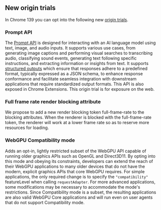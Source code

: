 ## New origin trials

In Chrome 139 you can opt into the following new [origin trials](/docs/web-platform/origin-trials).

### Prompt API

The [Prompt API](/docs/ai/prompt-api) is designed for interacting with an AI language model using text, image, and audio inputs. It supports various use cases, from generating image captions and performing visual searches to transcribing audio, classifying sound events, generating text following specific instructions, and extracting information or insights from text. It supports [structured outputs](/docs/ai/structured-output-for-prompt-api) which ensure that responses adhere to a predefined format, typically expressed as a JSON schema, to enhance response conformance and facilitate seamless integration with downstream applications that require standardized output formats. This API is also exposed in Chrome Extensions. This origin trial is for exposure on the web.

### Full frame rate render blocking attribute

We propose to add a new render blocking token full-frame-rate to the blocking attributes. When the renderer is blocked with the full-frame-rate token, the renderer will work at a lower frame rate so as to reserve more resources for loading.

### WebGPU Compatibility mode

Adds an opt-in, lightly restricted subset of the WebGPU API capable of running older graphics APIs such as OpenGL and Direct3D11. By opting into this mode and obeying its constraints, developers can extend the reach of their WebGPU applications to many older devices that do not have the modern, explicit graphics APIs that core WebGPU requires. For simple applications, the only required change is to specify the `"compatibility"` featureLevel when calling `requestAdapter`. For more advanced applications, some modifications may be necessary to accommodate the mode's restrictions. Since Compatibility mode is a subset, the resulting applications are also valid WebGPU Core applications and will run even on user agents that do not support Compatibility mode.
